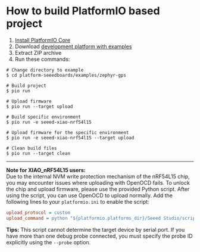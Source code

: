 How to build PlatformIO based project
=====================================

1. [Install PlatformIO Core](https://docs.platformio.org/page/core.html)
2. Download [development platform with examples](https://github.com/Seeed-Studio/platform-seeedboards/archive/refs/heads/main.zip)
3. Extract ZIP archive
4. Run these commands:

```shell
# Change directory to example
$ cd platform-seeedboards/examples/zephyr-gps

# Build project
$ pio run

# Upload firmware
$ pio run --target upload

# Build specific environment
$ pio run -e seeed-xiao-nrf54l15

# Upload firmware for the specific environment
$ pio run -e seeed-xiao-nrf54l15 --target upload

# Clean build files
$ pio run --target clean
```

---
**Note for XIAO_nRF54L15 users:**  
Due to the internal NVM write protection mechanism of the nRF54L15 chip, you may encounter issues where uploading with OpenOCD fails. To unlock the chip and upload firmware, please use the provided Python script. After using the script, you can use OpenOCD to upload normally.
Add the following lines to your `platformio.ini` to enable the script:

```ini
upload_protocol = custom
upload_command = python "${platformio.platforms_dir}/Seeed Studio/scripts/xiao_nrf54l15_recover_flash.py" --hex $SOURCE --mass-erase
```

**Tips:** This script cannot determine the target device by serial port. If you have more than one debug probe connected, you must specify the probe ID explicitly using the `--probe` option.

